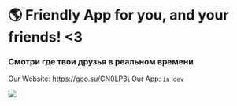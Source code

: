 # 🌎 Friendly App for you, and your friends! <3

### Смотри где твои друзья в реальном времени

Our Website: https://goo.su/CN0LP3\
Our App: `in dev`

![](https://discord.com/assets/a188414ce83f2454b9d71a47c3d95909.svg)


